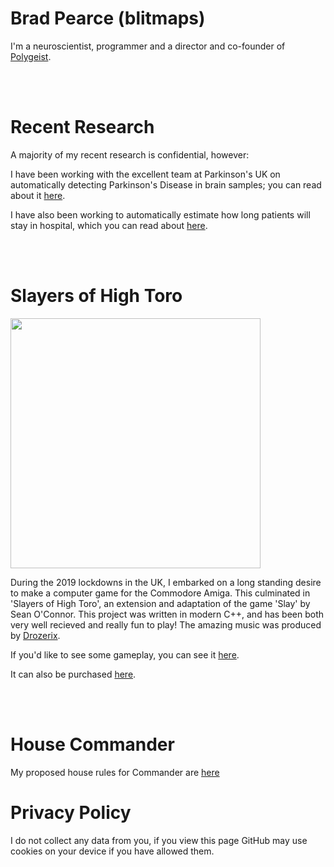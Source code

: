 # Brad Pearce (blitmaps)
I'm a neuroscientist, programmer and a director and co-founder of [Polygeist](https://www.polygei.st).

<br>
<br>

# Recent Research
A majority of my recent research is confidential, however:

I have been working with the excellent team at Parkinson's UK on automatically detecting Parkinson's Disease in brain samples; you can read about it [here](https://www.biorxiv.org/content/10.1101/2022.08.30.505459v2).

I have also been working to automatically estimate how long patients will stay in hospital, which you can read about [here](https://transform.england.nhs.uk/blogs/using-ai-to-predict-long-term-hospital-stays-an-ai-skunkworks-proof-of-concept/).

<br>
<br>

# Slayers of High Toro
<img src="slayers_box.png" width="400" height="400">

During the 2019 lockdowns in the UK, I embarked on a long standing desire to make a computer game for the Commodore Amiga.  This culminated in 'Slayers of High Toro', an extension and adaptation of the game 'Slay' by Sean O'Connor.  This project was written in modern C++, and has been both very well recieved and really fun to play!  The amazing music was produced by [Drozerix](https://soundcloud.com/drozerix).

If you'd like to see some gameplay, you can see it [here](https://www.youtube.com/watch?v=MH0moStN-Ng).

It can also be purchased [here](https://www.bitmapsoft.co.uk/product/slayers-of-high-toro/).

<br>
<br>

# House Commander
My proposed house rules for Commander are [here](mtg_article.md) 

# Privacy Policy

I do not collect any data from you, if you view this page GitHub may use cookies on your device if you have allowed them.
